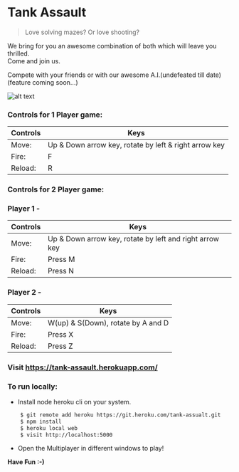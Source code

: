# Tank Assault


> Love solving mazes?
> Or love shooting?


We bring for you an awesome combination of both which will leave you thrilled.<br>
Come and join us.

Compete with your friends or with our awesome A.I.(undefeated till date) (feature coming soon...)

![alt text](public/imgages/game.png)

### Controls for 1 Player game: 

| Controls | Keys |
| -------- | ---- |
|Move:| Up & Down arrow key, rotate by left & right arrow key|
|Fire:| F|
|Reload:| R|



### Controls for 2 Player game:

### Player 1 -

| Controls | Keys |
| -------- | ---- |
|Move:| Up & Down arrow key, rotate by left and right arrow key|
|Fire:| Press M|
|Reload:| Press N|

### Player 2 -

| Controls | Keys |
| -------- | ---- |
|Move:| W(up) & S(Down), rotate by A and D
|Fire:| Press X
|Reload:| Press Z


### Visit https://tank-assault.herokuapp.com/
### To run locally:

 - Install node heroku cli on your system.
```sh
    $ git remote add heroku https://git.heroku.com/tank-assualt.git
    $ npm install
    $ heroku local web
	$ visit http://localhost:5000
 ```
 - Open the Multiplayer in different windows to play! 

**Have Fun :-)**
